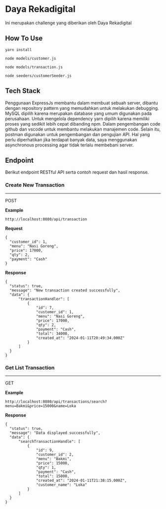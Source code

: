 # **Daya Rekadigital**

Ini merupakan challenge yang diberikan oleh Daya Rekadigital

## **How To Use**

  ```
  yarn install
  ```

  ```
  node models/customer.js
  ```

  ```
  node models/transaction.js
  ```

  ```
  node seeders/customerSeeder.js
  ```

## **Tech Stack**

  Penggunaan ExpressJs membantu dalam membuat sebuah server, dibantu dengan repository pattern yang memudahkan untuk melakukan debugging. MySQL dipilih karena merupakan database yang umum digunakan pada perusahaan. Untuk mengelola dependency yarn dipilih karena memiliki proses yang sedikit lebih cepat dibanding npm. Dalam pengembangan code github dan vscode untuk membantu melakukan manajemen code. Selain itu, postman digunakan untuk pengembangan dan pengujian API. Hal yang perlu diperhatikan jika terdapat banyak data, saya menggunakan asynchronous processing agar tidak terlalu membebani server. 


## **Endpoint**

  Berikut endpoint RESTful API serta contoh request dan hasil response.

### **Create New Transaction**

  ---

  POST

  **Example**

  ```
  http://localhost:8080/api/transaction
  ```

  **Request**

  ``` 
  {
    "customer_id": 1,
    "menu": "Nasi Goreng",
    "price": 17000,
    "qty": 2,
    "payment": "Cash"
  }
  ```

  **Response**

  ```
  {
    "status": true,
    "message": "New transaction created successfully",
    "data": {
        "transactionHandler": [
            {
                "id": 7,
                "customer_id": 1,
                "menu": "Nasi Goreng",
                "price": 17000,
                "qty": 2,
                "payment": "Cash",
                "total": 34000,
                "created_at": "2024-01-11T20:49:34.000Z"
            }
        ]
    }
  }
  ```

### **Get List Transaction**

  ---

  GET

  **Example**

  ```
  http://localhost:8080/api/transactions/search?menu=Bakmi&price=15000&name=Loka
  ```

  **Response**

  ```
  {
    "status": true,
    "message": "Data displayed successfully",
    "data": {
        "searchTransactionHandle": [
            {
                "id": 9,
                "customer_id": 2,
                "menu": "Bakmi",
                "price": 15000,
                "qty": 1,
                "payment": "Cash",
                "total": 15000,
                "created_at": "2024-01-11T21:38:15.000Z",
                "customer_name": "Loka"
            }
        ]
    }
  }
  ```
